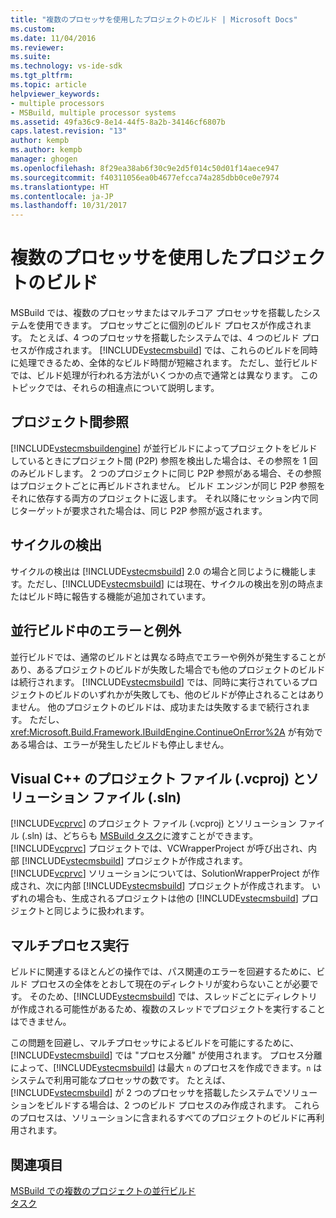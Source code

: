 ```yaml
---
title: "複数のプロセッサを使用したプロジェクトのビルド | Microsoft Docs"
ms.custom: 
ms.date: 11/04/2016
ms.reviewer: 
ms.suite: 
ms.technology: vs-ide-sdk
ms.tgt_pltfrm: 
ms.topic: article
helpviewer_keywords:
- multiple processors
- MSBuild, multiple processor systems
ms.assetid: 49fa36c9-8e14-44f5-8a2b-34146cf6807b
caps.latest.revision: "13"
author: kempb
ms.author: kempb
manager: ghogen
ms.openlocfilehash: 8f29ea38ab6f30c9e2d5f014c50d01f14aece947
ms.sourcegitcommit: f40311056ea0b4677efcca74a285dbb0ce0e7974
ms.translationtype: HT
ms.contentlocale: ja-JP
ms.lasthandoff: 10/31/2017
---
```

# <a name="using-multiple-processors-to-build-projects"></a>複数のプロセッサを使用したプロジェクトのビルド
MSBuild では、複数のプロセッサまたはマルチコア プロセッサを搭載したシステムを使用できます。 プロセッサごとに個別のビルド プロセスが作成されます。 たとえば、4 つのプロセッサを搭載したシステムでは、4 つのビルド プロセスが作成されます。 [!INCLUDE[vstecmsbuild](../extensibility/internals/includes/vstecmsbuild_md.md)] では、これらのビルドを同時に処理できるため、全体的なビルド時間が短縮されます。 ただし、並行ビルドでは、ビルド処理が行われる方法がいくつかの点で通常とは異なります。 このトピックでは、それらの相違点について説明します。  
  
## <a name="project-to-project-references"></a>プロジェクト間参照  
 [!INCLUDE[vstecmsbuildengine](../msbuild/includes/vstecmsbuildengine_md.md)] が並行ビルドによってプロジェクトをビルドしているときにプロジェクト間 (P2P) 参照を検出した場合は、その参照を 1 回のみビルドします。 2 つのプロジェクトに同じ P2P 参照がある場合、その参照はプロジェクトごとに再ビルドされません。 ビルド エンジンが同じ P2P 参照をそれに依存する両方のプロジェクトに返します。 それ以降にセッション内で同じターゲットが要求された場合は、同じ P2P 参照が返されます。  
  
## <a name="cycle-detection"></a>サイクルの検出  
 サイクルの検出は [!INCLUDE[vstecmsbuild](../extensibility/internals/includes/vstecmsbuild_md.md)] 2.0 の場合と同じように機能します。ただし、[!INCLUDE[vstecmsbuild](../extensibility/internals/includes/vstecmsbuild_md.md)] には現在、サイクルの検出を別の時点またはビルド時に報告する機能が追加されています。  
  
## <a name="errors-and-exceptions-during-parallel-builds"></a>並行ビルド中のエラーと例外  
 並行ビルドでは、通常のビルドとは異なる時点でエラーや例外が発生することがあり、あるプロジェクトのビルドが失敗した場合でも他のプロジェクトのビルドは続行されます。 [!INCLUDE[vstecmsbuild](../extensibility/internals/includes/vstecmsbuild_md.md)] では、同時に実行されているプロジェクトのビルドのいずれかが失敗しても、他のビルドが停止されることはありません。 他のプロジェクトのビルドは、成功または失敗するまで続行されます。 ただし、<xref:Microsoft.Build.Framework.IBuildEngine.ContinueOnError%2A> が有効である場合は、エラーが発生したビルドも停止しません。  
  
## <a name="visual-c-project-vcproj-and-solution-sln-files"></a>Visual C++ のプロジェクト ファイル (.vcproj) とソリューション ファイル (.sln)  
 [!INCLUDE[vcprvc](../code-quality/includes/vcprvc_md.md)] のプロジェクト ファイル (.vcproj) とソリューション ファイル (.sln) は、どちらも [MSBuild タスク](../msbuild/msbuild-task.md)に渡すことができます。 [!INCLUDE[vcprvc](../code-quality/includes/vcprvc_md.md)] プロジェクトでは、VCWrapperProject が呼び出され、内部 [!INCLUDE[vstecmsbuild](../extensibility/internals/includes/vstecmsbuild_md.md)] プロジェクトが作成されます。 [!INCLUDE[vcprvc](../code-quality/includes/vcprvc_md.md)] ソリューションについては、SolutionWrapperProject が作成され、次に内部 [!INCLUDE[vstecmsbuild](../extensibility/internals/includes/vstecmsbuild_md.md)] プロジェクトが作成されます。 いずれの場合も、生成されるプロジェクトは他の [!INCLUDE[vstecmsbuild](../extensibility/internals/includes/vstecmsbuild_md.md)] プロジェクトと同じように扱われます。  
  
## <a name="multi-process-execution"></a>マルチプロセス実行  
 ビルドに関連するほとんどの操作では、パス関連のエラーを回避するために、ビルド プロセスの全体をとおして現在のディレクトリが変わらないことが必要です。 そのため、[!INCLUDE[vstecmsbuild](../extensibility/internals/includes/vstecmsbuild_md.md)] では、スレッドごとにディレクトリが作成される可能性があるため、複数のスレッドでプロジェクトを実行することはできません。  
  
 この問題を回避し、マルチプロセッサによるビルドを可能にするために、[!INCLUDE[vstecmsbuild](../extensibility/internals/includes/vstecmsbuild_md.md)] では "プロセス分離" が使用されます。 プロセス分離によって、[!INCLUDE[vstecmsbuild](../extensibility/internals/includes/vstecmsbuild_md.md)] は最大 `n` のプロセスを作成できます。`n` はシステムで利用可能なプロセッサの数です。 たとえば、[!INCLUDE[vstecmsbuild](../extensibility/internals/includes/vstecmsbuild_md.md)] が 2 つのプロセッサを搭載したシステムでソリューションをビルドする場合は、2 つのビルド プロセスのみ作成されます。 これらのプロセスは、ソリューションに含まれるすべてのプロジェクトのビルドに再利用されます。  
  
## <a name="see-also"></a>関連項目  
 [MSBuild での複数のプロジェクトの並行ビルド](../msbuild/building-multiple-projects-in-parallel-with-msbuild.md)   
 [タスク](../msbuild/msbuild-tasks.md)